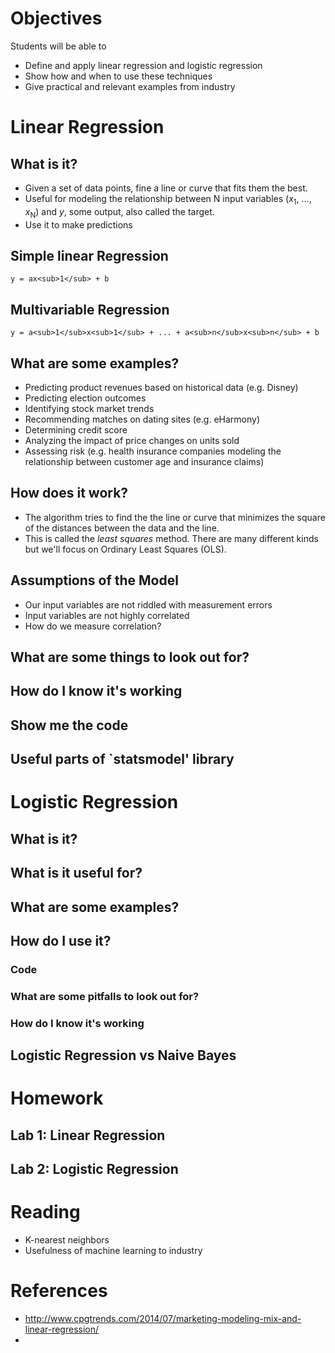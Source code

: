 # Objectives
Students will be able to
- Define and apply linear regression and logistic regression
- Show how and when to use these techniques
- Give practical and relevant examples from industry

# Linear Regression
## What is it?
- Given a set of data points, fine a line or curve that fits them the best.
- Useful for modeling the relationship between N input variables (*x*<sub>1</sub>, ..., *x*<sub>N</sub>) and *y*, some output, also called the target.
- Use it to make predictions

## Simple linear Regression
```
y = ax<sub>1</sub> + b
```

## Multivariable Regression
```
y = a<sub>1</sub>x<sub>1</sub> + ... + a<sub>n</sub>x<sub>n</sub> + b
```


## What are some examples?
- Predicting product revenues based on historical data (e.g. Disney)
- Predicting election outcomes
- Identifying stock market trends
- Recommending matches on dating sites (e.g. eHarmony)
- Determining credit score
- Analyzing the impact of price changes on units sold
- Assessing risk (e.g. health insurance companies modeling the relationship between customer age and insurance claims)

## How does it work?
- The algorithm tries to find the the line or curve that minimizes the square of the distances between the data and the line.
- This is called the *least squares* method. There are many different kinds but we'll focus on Ordinary Least Squares (OLS).

## Assumptions of the Model
- Our input variables are not riddled with measurement errors
- Input variables are not highly correlated
- How do we measure correlation?

## What are some things  to look out for?
## How do I know it's working
## Show me the code
## Useful parts of `statsmodel' library

# Logistic Regression
## What is it?
## What is it useful for?
## What are some examples?
## How do I use it?
### Code
### What are some pitfalls to look out for?
### How do I know it's working
## Logistic Regression vs Naive Bayes

# Homework
## Lab 1: Linear Regression
## Lab 2: Logistic Regression

# Reading
- K-nearest neighbors
- Usefulness of machine learning to industry

# References
- http://www.cpgtrends.com/2014/07/marketing-modeling-mix-and-linear-regression/
-
